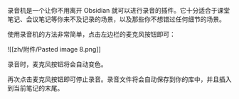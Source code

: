 录音机是一个让你不用离开 Obsidian 就可以进行录音的插件。它十分适合于课堂笔记、会议笔记等你来不及记录的场景，以及那些你不想错过任何细节的场景。

使用录音机的方法非常简单，点击左边栏的麦克风按钮即可：

![[zh/附件/Pasted image 8.png]]

录音时，麦克风按钮将会自动变色。

再次点击麦克风按钮即可停止录音。录音文件将会自动保存到你的库中，并且插入到当前笔记的末尾。

